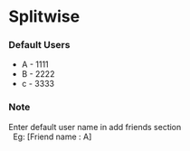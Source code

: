 <h1>Splitwise</h1>
<h3>Default Users</h3>
<ul>
  <li>A - 1111
  <li>B - 2222
  <li>c - 3333
</ul>

<h3>Note</h3>
<p>Enter default user name in add friends section<br>
&nbsp;&nbsp;Eg: [Friend name : A]</p>
